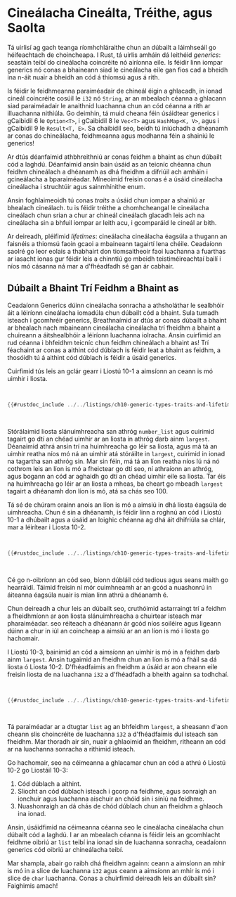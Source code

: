 # Cineálacha Cineálta, Tréithe, agus Saolta

Tá uirlisí ag gach teanga ríomhchláraithe chun an dúbailt a láimhseáil go héifeachtach
de choincheapa. I Rust, tá uirlis amháin dá leithéid _generics_: seastáin teibí do
cineálacha coincréite nó airíonna eile. Is féidir linn iompar generics nó
conas a bhaineann siad le cineálacha eile gan fios cad a bheidh ina n-áit
nuair a bheidh an cód á thiomsú agus á rith.

Is féidir le feidhmeanna paraiméadair de chineál éigin a ghlacadh, in ionad cineál coincréite
cosúil le `i32` nó `String`, ar an mbealach céanna a ghlacann siad paraiméadair le anaithnid
luachanna chun an cód céanna a rith ar illuachanna nithiúla. Go deimhin, tá muid cheana féin
úsáidtear generics i gCaibidil 6 le `Option<T>`, i gCaibidil 8 le `Vec<T>` agus
`HashMap<K, V>`, agus i gCaibidil 9 le `Result<T, E>`. Sa chaibidil seo, beidh tú
iniúchadh a dhéanamh ar conas do chineálacha, feidhmeanna agus modhanna féin a shainiú le generics!

Ar dtús déanfaimid athbhreithniú ar conas feidhm a bhaint as chun dúbailt cód a laghdú. Déanfaimid
ansin bain úsáid as an teicníc chéanna chun feidhm chineálach a dhéanamh as dhá fheidhm a
difriúil ach amháin i gcineálacha a bparaiméadar. Míneoimid freisin conas é a úsáid
cineálacha cineálacha i struchtúir agus sainmhínithe enum.

Ansin foghlaimeoidh tú conas _traits_ a úsáid chun iompar a shainiú ar bhealach cineálach. tu
is féidir tréithe a chomhcheangal le cineálacha cineálach chun srian a chur ar chineál cineálach glacadh leis
ach na cineálacha sin a bhfuil iompar ar leith acu, i gcomparáid le cineál ar bith.

Ar deireadh, pléifimid _lifetimes_: cineálacha cineálacha éagsúla a thugann an
faisnéis a thiomsú faoin gcaoi a mbaineann tagairtí lena chéile. Ceadaíonn saolré
go leor eolais a thabhairt don tiomsaitheoir faoi luachanna a fuarthas ar iasacht ionas gur féidir leis
a chinntiú go mbeidh teistiméireachtaí bailí i níos mó cásanna ná mar a d'fhéadfadh sé gan ár
cabhair.

## Dúbailt a Bhaint Trí Feidhm a Bhaint as

Ceadaíonn Generics dúinn cineálacha sonracha a athsholáthar le sealbhóir áit a léiríonn
cineálacha iomadúla chun dúbailt cód a bhaint. Sula tumadh isteach i gcomhréir generics,
Breathnaímid ar dtús ar conas dúbailt a bhaint ar bhealach nach mbaineann
cineálacha cineálacha trí fheidhm a bhaint a chuireann a
áitshealbhóir a léiríonn luachanna iolracha. Ansin cuirfimid an rud céanna i bhfeidhm
teicníc chun feidhm chineálach a bhaint as! Trí féachaint ar conas a aithint
cód dúblach is féidir leat a bhaint as feidhm, a thosóidh tú á aithint
cód dúblach is féidir a úsáid generics.

Cuirfimid tús leis an gclár gearr i Liostú 10-1 a aimsíonn an ceann is mó
uimhir i liosta.

<Listing number="10-1" file-name="src/main.rs" caption="Finding the largest number in a list of numbers">

```rust
{{#rustdoc_include ../../listings/ch10-generic-types-traits-and-lifetimes/listing-10-01/src/main.rs:here}}
```

</Listing>

Stórálaimid liosta slánuimhreacha san athróg `number_list` agus cuirimid tagairt
go dtí an chéad uimhir ar an liosta in athróg darb ainm `largest`. Déanaimid athrá ansin
trí na huimhreacha go léir sa liosta, agus má tá an uimhir reatha níos mó ná
an uimhir atá stóráilte in `largest`, cuirimid in ionad na tagartha san athróg sin.
Mar sin féin, má tá an líon reatha níos lú ná nó cothrom leis an líon is mó a fheictear
go dtí seo, ní athraíonn an athróg, agus bogann an cód ar aghaidh go dtí an chéad uimhir eile
sa liosta. Tar éis na huimhreacha go léir ar an liosta a mheas, ba cheart go mbeadh `largest`
tagairt a dhéanamh don líon is mó, atá sa chás seo 100.

Tá sé de chúram orainn anois an líon is mó a aimsiú in dhá liosta éagsúla de
uimhreacha. Chun é sin a dhéanamh, is féidir linn a roghnú an cód i Liostú 10-1 a dhúbailt agus a úsáid
an loighic chéanna ag dhá áit dhifriúla sa chlár, mar a léirítear i Liosta 10-2.

<Listing number="10-2" file-name="src/main.rs" caption="Code to find the largest number in *two* lists of numbers">

```rust
{{#rustdoc_include ../../listings/ch10-generic-types-traits-and-lifetimes/listing-10-02/src/main.rs}}
```

</Listing>

Cé go n-oibríonn an cód seo, bíonn dúbláil cód tedious agus seans maith go hearráidí. Táimid freisin
ní mór cuimhneamh ar an gcód a nuashonrú in áiteanna éagsúla nuair is mian linn athrú a dhéanamh
é.

Chun deireadh a chur leis an dúbailt seo, cruthóimid astarraingt trí a
feidhm a fheidhmíonn ar aon liosta slánuimhreacha a chuirtear isteach mar pharaiméadar. seo
réiteach a dhéanann ár gcód níos soiléire agus ligeann dúinn a chur in iúl an coincheap a aimsiú ar an
an líon is mó i liosta go hachomair.

I Liostú 10-3, bainimid an cód a aimsíonn an uimhir is mó in a
feidhm darb ainm `largest`. Ansin tugaimid an fheidhm chun an líon is mó a fháil
sa dá liosta ó Liosta 10-2. D'fhéadfaimis an fheidhm a úsáid ar aon cheann eile freisin
liosta de na luachanna `i32` a d'fhéadfadh a bheith againn sa todhchaí.

<Listing number="10-3" file-name="src/main.rs" caption="Abstracted code to find the largest number in two lists">

```rust
{{#rustdoc_include ../../listings/ch10-generic-types-traits-and-lifetimes/listing-10-03/src/main.rs:here}}
```

</Listing>

Tá paraiméadar ar a dtugtar `list` ag an bhfeidhm `largest`, a sheasann d'aon cheann
slis choincréite de luachanna `i32` a d'fhéadfaimis dul isteach san fheidhm. Mar thoradh air sin,
nuair a ghlaoimid an fheidhm, ritheann an cód ar na luachanna sonracha a rithimid
isteach.

Go hachomair, seo na céimeanna a ghlacamar chun an cód a athrú ó Liostú 10-2 go
Liostáil 10-3:

1. Cód dúblach a aithint.
1. Sliocht an cód dúblach isteach i gcorp na feidhme, agus sonraigh an
 ionchuir agus luachanna aischuir an chóid sin i síniú na feidhme.
1. Nuashonraigh an dá chás de chód dúblach chun an fheidhm a ghlaoch ina ionad.

Ansin, úsáidfimid na céimeanna céanna seo le cineálacha cineálacha chun dúbailt cód a laghdú. I
ar an mbealach céanna is féidir leis an gcomhlacht feidhme oibriú ar `list` teibí ina ionad sin
de luachanna sonracha, ceadaíonn generics cód oibriú ar chineálacha teibí.

Mar shampla, abair go raibh dhá fheidhm againn: ceann a aimsíonn an mhír is mó in a
slice de luachanna `i32` agus ceann a aimsíonn an mhír is mó i slice de `char`
luachanna. Conas a chuirfimid deireadh leis an dúbailt sin? Faighimis amach!